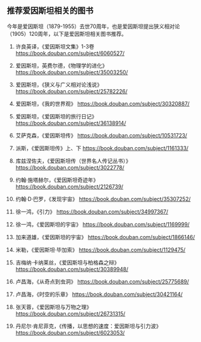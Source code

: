 ## 推荐爱因斯坦相关的图书

今年是爱因斯坦（1879-1955）去世70周年，也是爱因斯坦提出狭义相对论（1905）120周年，以下是爱因斯坦相关图书推荐。

1. 许良英译，《爱因斯坦文集》1-3卷
https://book.douban.com/subject/6060527/

2. 爱因斯坦，英费尔德，《物理学的进化》
https://book.douban.com/subject/35003250/

3. 爱因斯坦，《狭义与广义相对论浅说》
https://book.douban.com/subject/25782226/

4. 爱因斯坦，《我的世界观》
https://book.douban.com/subject/30320887/

5. 爱因斯坦，《爱因斯坦的旅行日记》
https://book.douban.com/subject/36138914/

6. 艾萨克森，《爱因斯坦传》
https://book.douban.com/subject/10531723/

7. 派斯，《爱因斯坦传》上、下
https://book.douban.com/subject/1161333/

8. 库兹涅佐夫，《爱因斯坦传（世界名人传记丛书）》
https://book.douban.com/subject/3022778/

9. 约翰·施塔赫尔，《爱因斯坦奇迹年》
https://book.douban.com/subject/2126739/

10. 约翰·D·巴罗，《发现宇宙》
https://book.douban.com/subject/35307252/

11. 徐一鸿，《引力》
https://book.douban.com/subject/34997367/

12. 徐一鸿，《爱因斯坦的宇宙》
https://book.douban.com/subject/1169999/

13. 加来道雄，《爱因斯坦的宇宙》
https://book.douban.com/subject/1866146/

14. 米勒，《爱因斯坦·毕加索》
https://book.douban.com/subject/1129475/

15. 吉梅纳·卡纳莱丝，《爱因斯坦与柏格森之辩》
https://book.douban.com/subject/30389948/

16. 卢昌海，《从奇点到虫洞》
https://book.douban.com/subject/25775689/

17. 卢昌海，《时空的乐章》
https://book.douban.com/subject/30421164/

18. 张天蓉，《爱因斯坦与万物之理》
https://book.douban.com/subject/26731315/

19. 丹尼尔·肯尼菲克，《传播，以思想的速度：爱因斯坦与引力波》
https://book.douban.com/subject/6023053/
